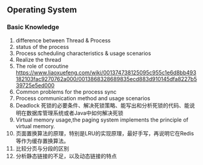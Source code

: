 ## Operating System
### Basic Knowledge

1. difference between Thread & Process
2. status of the process
3. Process scheduling characteristics & usage scenarios
4. Realize the thread
5. The role of coroutine https://www.liaoxuefeng.com/wiki/001374738125095c955c1e6d8bb493182103fac9270762a000/0013868328689835ecd883d910145dfa8227b539725e5ed000
6. Common problems for the process sync
7. Process communication method and usage scenarios
8. Deadlock 死锁的必要条件、解决死锁策略、能写出和分析死锁的代码、能说明在数据库管理系统或者Java中如何解决死锁
9. Virtual memory usage,the paging system implements the principle of virtual memory.
10. 页面置换算法的原理，特别是LRU的实现原理，最好手写，再说明它在Redis等作为缓存置换算法。
11. 比较分页与分段的区别
12. 分析静态链接的不足，以及动态链接的特点

